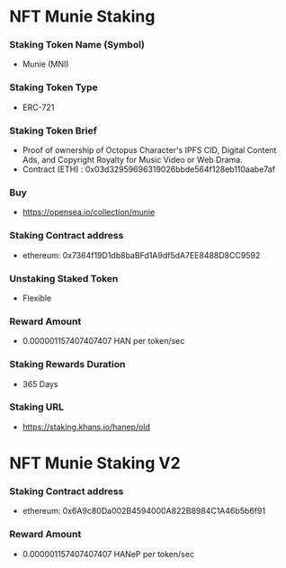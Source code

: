 # NFT Munie Staking

### Staking Token Name (Symbol)
- Munie (MNI)

### Staking Token Type
- ERC-721

### Staking Token Brief
- Proof of ownership of Octopus Character's IPFS CID, Digital Content Ads, and Copyright Royalty for Music Video or Web Drama.
- Contract (ETH) : 0x03d32959696319026bbde564f128eb110aabe7af

### Buy
- https://opensea.io/collection/munie

### Staking Contract address
- ethereum: 0x7364f19D1db8baBFd1A9df5dA7EE8488D8CC9592

### Unstaking Staked Token
- Flexible

### Reward Amount
- 0.000001157407407407 HAN per token/sec

### Staking Rewards Duration
- 365 Days

### Staking URL
- https://staking.khans.io/hanep/old

# NFT Munie Staking V2

### Staking Contract address
- ethereum: 0x6A9c80Da002B4594000A822B8984C1A46b5b6f91

### Reward Amount
- 0.000001157407407407 HANeP per token/sec
